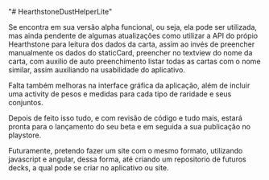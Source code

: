 "# HearthstoneDustHelperLite" 

Se encontra em sua versão alpha funcional, ou seja, ela pode ser utilizada, mas ainda pendente de algumas atualizações como utilizar a API do própio Hearthstone para leitura dos dados da carta, assim ao invés de preencher manualmente os dados do staticCard, preencher no textview do nome da carta, com auxilio de auto preenchimento listar todas as cartas com o nome similar, assim auxiliando na usabilidade do aplicativo.

Falta também melhoras na interface gráfica da aplicação, além de incluir uma activity de pesos e medidas para cada tipo de raridade e seus conjuntos.

Depois de feito isso tudo, e com revisão de código e tudo mais, estará pronta para o lançamento do seu beta e em seguida a sua publicação no playstore.

Futuramente, pretendo fazer um site com o mesmo formato, utilizando javascript e angular, dessa forma, até criando um repositorio de futuros decks, a qual pode se criar no aplicativo ou site.
